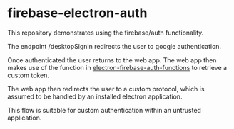 # firebase-electron-auth

This repository demonstrates using the firebase/auth functionality.

The endpoint /desktopSignin redirects the user to google authentication.

Once authenticated the user returns to the web app. The web app then makes use of the function in [electron-firebase-auth-functions](https://github.com/Dylan-Kentish/electron-firebase-auth-functions) to retrieve a custom token.

The web app then redirects the user to a custom protocol, which is assumed to be handled by an installed electron application.

This flow is suitable for custom authentication within an untrusted application.

